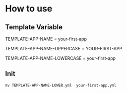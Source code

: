 # How to use 

## Template Variable

TEMPLATE-APP-NAME = your-first-app

TEMPLATE-APP-NAME-UPPERCASE = YOUR-FIRST-APP

TEMPLATE-APP-NAME-LOWERCASE = your-first-app

## Init

```
mv TEMPLATE-APP-NAME-LOWER.yml  your-first-app.yml
```